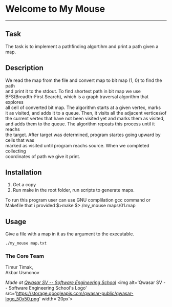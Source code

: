 # Welcome to My Mouse
***

## Task
The task is to implement a pathfinding algortihm and print a path given a map.

## Description
We read the map from the file and convert map to bit map (1, 0) to find the path\
and print it to the stdout. To find shortest path in bit map we use\
BFS(Breadth-First Search), which is a graph traversal algorithm that explores\
all cell of converted bit map. The algorithm starts at a given vertex, marks\
it as visited, and adds it to a queue. Then, it visits all the adjacent vertices\of the current vertex that have not been visited yet and marks them as visited,\
and adds them to the queue. The algorithm repeats this process until it reachs\
the target.
After target was determined, program startes going upward by cells that was\
marked as visited until program reachs source. When we completed collecting\
coordinates of path we give it print.

## Installation
1. Get a copy
2. Run make in the root folder, run scripts to generate maps.
   
 To run this program user can use GNU complilation gcc command or Makefile that i provided
    $>make
    $>./my_mouse maps/01.map

## Usage
Give a file with a map in it as the argument to the executable.
```
./my_mouse map.txt
```

### The Core Team
Timur Timak,\
Akbar Usmonov

<span><i>Made at <a href='https://qwasar.io'>Qwasar SV -- Software Engineering School</a></i></span>
<span><img alt='Qwasar SV -- Software Engineering School's Logo' src='https://storage.googleapis.com/qwasar-public/qwasar-logo_50x50.png' width='20px'></span>
